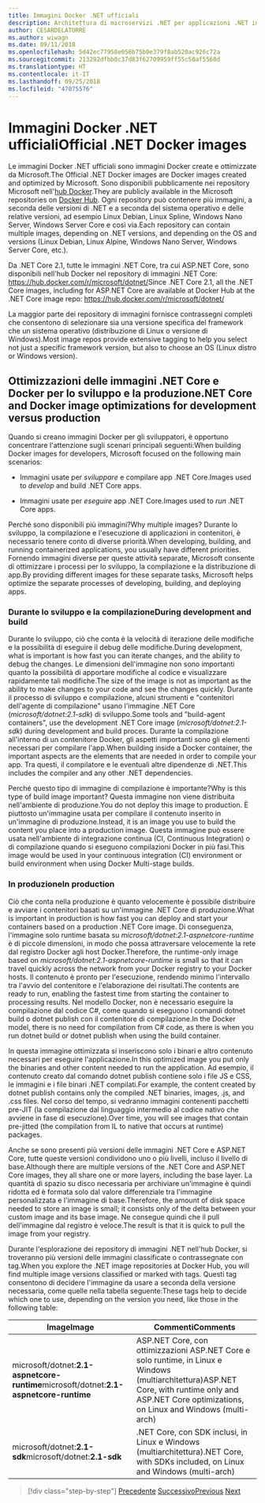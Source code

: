 ```yaml
---
title: Immagini Docker .NET ufficiali
description: Architettura di microservizi .NET per applicazioni .NET in contenitori | Immagini Docker .NET ufficiali
author: CESARDELATORRE
ms.author: wiwagn
ms.date: 09/11/2018
ms.openlocfilehash: 5d42ec77958e056b75b0e379f8ab520ac926c72a
ms.sourcegitcommit: 213292dfbb0c37d83f62709959ff55c50af5560d
ms.translationtype: HT
ms.contentlocale: it-IT
ms.lasthandoff: 09/25/2018
ms.locfileid: "47075576"
---
```

# <a name="official-net-docker-images"></a><span data-ttu-id="75729-103">Immagini Docker .NET ufficiali</span><span class="sxs-lookup"><span data-stu-id="75729-103">Official .NET Docker images</span></span>

<span data-ttu-id="75729-104">Le immagini Docker .NET ufficiali sono immagini Docker create e ottimizzate da Microsoft.</span><span class="sxs-lookup"><span data-stu-id="75729-104">The Official .NET Docker images are Docker images created and optimized by Microsoft.</span></span> <span data-ttu-id="75729-105">Sono disponibili pubblicamente nei repository Microsoft nell'[hub Docker](https://hub.docker.com/u/microsoft/).</span><span class="sxs-lookup"><span data-stu-id="75729-105">They are publicly available in the Microsoft repositories on [Docker Hub](https://hub.docker.com/u/microsoft/).</span></span> <span data-ttu-id="75729-106">Ogni repository può contenere più immagini, a seconda delle versioni di .NET e a seconda del sistema operativo e delle relative versioni, ad esempio Linux Debian, Linux Spline, Windows Nano Server, Windows Server Core e così via.</span><span class="sxs-lookup"><span data-stu-id="75729-106">Each repository can contain multiple images, depending on .NET versions, and depending on the OS and versions (Linux Debian, Linux Alpine, Windows Nano Server, Windows Server Core, etc.).</span></span>

<span data-ttu-id="75729-107">Da .NET Core 2.1, tutte le immagini .NET Core, tra cui ASP.NET Core, sono disponibili nell'hub Docker nel repository di immagini .NET Core: https://hub.docker.com/r/microsoft/dotnet/</span><span class="sxs-lookup"><span data-stu-id="75729-107">Since .NET Core 2.1, all the .NET Core images, including for ASP.NET Core are available at Docker Hub at the .NET Core image repo: https://hub.docker.com/r/microsoft/dotnet/</span></span>

<span data-ttu-id="75729-108">La maggior parte dei repository di immagini fornisce contrassegni completi che consentono di selezionare sia una versione specifica del framework che un sistema operativo (distribuzione di Linux o versione di Windows).</span><span class="sxs-lookup"><span data-stu-id="75729-108">Most image repos provide extensive tagging to help you select not just a specific framework version, but also to choose an OS (Linux distro or Windows version).</span></span>

## <a name="net-core-and-docker-image-optimizations-for-development-versus-production"></a><span data-ttu-id="75729-109">Ottimizzazioni delle immagini .NET Core e Docker per lo sviluppo e la produzione</span><span class="sxs-lookup"><span data-stu-id="75729-109">.NET Core and Docker image optimizations for development versus production</span></span>

<span data-ttu-id="75729-110">Quando si creano immagini Docker per gli sviluppatori, è opportuno concentrare l'attenzione sugli scenari principali seguenti:</span><span class="sxs-lookup"><span data-stu-id="75729-110">When building Docker images for developers, Microsoft focused on the following main scenarios:</span></span>

-   <span data-ttu-id="75729-111">Immagini usate per *sviluppare* e compilare app .NET Core.</span><span class="sxs-lookup"><span data-stu-id="75729-111">Images used to *develop* and build .NET Core apps.</span></span>

-   <span data-ttu-id="75729-112">Immagini usate per *eseguire* app .NET Core.</span><span class="sxs-lookup"><span data-stu-id="75729-112">Images used to *run* .NET Core apps.</span></span>

<span data-ttu-id="75729-113">Perché sono disponibili più immagini?</span><span class="sxs-lookup"><span data-stu-id="75729-113">Why multiple images?</span></span> <span data-ttu-id="75729-114">Durante lo sviluppo, la compilazione e l'esecuzione di applicazioni in contenitori, è necessario tenere conto di diverse priorità.</span><span class="sxs-lookup"><span data-stu-id="75729-114">When developing, building, and running containerized applications, you usually have different priorities.</span></span> <span data-ttu-id="75729-115">Fornendo immagini diverse per queste attività separate, Microsoft consente di ottimizzare i processi per lo sviluppo, la compilazione e la distribuzione di app.</span><span class="sxs-lookup"><span data-stu-id="75729-115">By providing different images for these separate tasks, Microsoft helps optimize the separate processes of developing, building, and deploying apps.</span></span>

### <a name="during-development-and-build"></a><span data-ttu-id="75729-116">Durante lo sviluppo e la compilazione</span><span class="sxs-lookup"><span data-stu-id="75729-116">During development and build</span></span>

<span data-ttu-id="75729-117">Durante lo sviluppo, ciò che conta è la velocità di iterazione delle modifiche e la possibilità di eseguire il debug delle modifiche.</span><span class="sxs-lookup"><span data-stu-id="75729-117">During development, what is important is how fast you can iterate changes, and the ability to debug the changes.</span></span> <span data-ttu-id="75729-118">Le dimensioni dell'immagine non sono importanti quanto la possibilità di apportare modifiche al codice e visualizzare rapidamente tali modifiche.</span><span class="sxs-lookup"><span data-stu-id="75729-118">The size of the image is not as important as the ability to make changes to your code and see the changes quickly.</span></span> <span data-ttu-id="75729-119">Durante il processo di sviluppo e compilazione, alcuni strumenti e "contenitori dell'agente di compilazione" usano l'immagine .NET Core (*microsoft/dotnet:2.1-sdk*) di sviluppo.</span><span class="sxs-lookup"><span data-stu-id="75729-119">Some tools and "build-agent containers", use the development .NET Core image (*microsoft/dotnet:2.1-sdk*) during development and build proces.</span></span> <span data-ttu-id="75729-120">Durante la compilazione all'interno di un contenitore Docker, gli aspetti importanti sono gli elementi necessari per compilare l'app.</span><span class="sxs-lookup"><span data-stu-id="75729-120">When building inside a Docker container, the important aspects are the elements that are needed in order to compile your app.</span></span> <span data-ttu-id="75729-121">Tra questi, il compilatore e le eventuali altre dipendenze di .NET.</span><span class="sxs-lookup"><span data-stu-id="75729-121">This includes the compiler and any other .NET dependencies.</span></span>

<span data-ttu-id="75729-122">Perché questo tipo di immagine di compilazione è importante?</span><span class="sxs-lookup"><span data-stu-id="75729-122">Why is this type of build image important?</span></span> <span data-ttu-id="75729-123">Questa immagine non viene distribuita nell'ambiente di produzione.</span><span class="sxs-lookup"><span data-stu-id="75729-123">You do not deploy this image to production.</span></span> <span data-ttu-id="75729-124">È piuttosto un'immagine usata per compilare il contenuto inserito in un'immagine di produzione.</span><span class="sxs-lookup"><span data-stu-id="75729-124">Instead, it is an image you use to build the content you place into a production image.</span></span> <span data-ttu-id="75729-125">Questa immagine può essere usata nell'ambiente di integrazione continua (CI, Continuous Integration) o di compilazione quando si eseguono compilazioni Docker in più fasi.</span><span class="sxs-lookup"><span data-stu-id="75729-125">This image would be used in your continuous integration (CI) environment or build environment when using Docker Multi-stage builds.</span></span>

### <a name="in-production"></a><span data-ttu-id="75729-126">In produzione</span><span class="sxs-lookup"><span data-stu-id="75729-126">In production</span></span>

<span data-ttu-id="75729-127">Ciò che conta nella produzione è quanto velocemente è possibile distribuire e avviare i contenitori basati su un'immagine .NET Core di produzione.</span><span class="sxs-lookup"><span data-stu-id="75729-127">What is important in production is how fast you can deploy and start your containers based on a production .NET Core image.</span></span> <span data-ttu-id="75729-128">Di conseguenza, l'immagine solo runtime basata su *microsoft/dotnet:2.1-aspnetcore-runtime* è di piccole dimensioni, in modo che possa attraversare velocemente la rete dal registro Docker agli host Docker.</span><span class="sxs-lookup"><span data-stu-id="75729-128">Therefore, the runtime-only image based on *microsoft/dotnet:2.1-aspnetcore-runtime* is small so that it can travel quickly across the network from your Docker registry to your Docker hosts.</span></span> <span data-ttu-id="75729-129">Il contenuto è pronto per l'esecuzione, rendendo minimo l'intervallo tra l'avvio del contenitore e l'elaborazione dei risultati.</span><span class="sxs-lookup"><span data-stu-id="75729-129">The contents are ready to run, enabling the fastest time from starting the container to processing results.</span></span> <span data-ttu-id="75729-130">Nel modello Docker, non è necessario eseguire la compilazione dal codice C\#, come quando si eseguono i comandi dotnet build o dotnet publish con il contenitore di compilazione.</span><span class="sxs-lookup"><span data-stu-id="75729-130">In the Docker model, there is no need for compilation from C\# code, as there is when you run dotnet build or dotnet publish when using the build container.</span></span>

<span data-ttu-id="75729-131">In questa immagine ottimizzata si inseriscono solo i binari e altro contenuto necessari per eseguire l'applicazione.</span><span class="sxs-lookup"><span data-stu-id="75729-131">In this optimized image you put only the binaries and other content needed to run the application.</span></span> <span data-ttu-id="75729-132">Ad esempio, il contenuto creato dal comando dotnet publish contiene solo i file JS e CSS, le immagini e i file binari .NET compilati.</span><span class="sxs-lookup"><span data-stu-id="75729-132">For example, the content created by dotnet publish contains only the compiled .NET binaries, images, .js, and .css files.</span></span> <span data-ttu-id="75729-133">Nel corso del tempo, si vedranno immagini contenenti pacchetti pre-JIT (la compilazione dal linguaggio intermedio al codice nativo che avviene in fase di esecuzione).</span><span class="sxs-lookup"><span data-stu-id="75729-133">Over time, you will see images that contain pre-jitted (the compilation from IL to native that occurs at runtime) packages.</span></span>

<span data-ttu-id="75729-134">Anche se sono presenti più versioni delle immagini .NET Core e ASP.NET Core, tutte queste versioni condividono uno o più livelli, incluso il livello di base.</span><span class="sxs-lookup"><span data-stu-id="75729-134">Although there are multiple versions of the .NET Core and ASP.NET Core images, they all share one or more layers, including the base layer.</span></span> <span data-ttu-id="75729-135">La quantità di spazio su disco necessaria per archiviare un'immagine è quindi ridotta ed è formata solo dal valore differenziale tra l'immagine personalizzata e l'immagine di base.</span><span class="sxs-lookup"><span data-stu-id="75729-135">Therefore, the amount of disk space needed to store an image is small; it consists only of the delta between your custom image and its base image.</span></span> <span data-ttu-id="75729-136">Ne consegue quindi che il pull dell'immagine dal registro è veloce.</span><span class="sxs-lookup"><span data-stu-id="75729-136">The result is that it is quick to pull the image from your registry.</span></span>

<span data-ttu-id="75729-137">Durante l'esplorazione dei repository di immagini .NET nell'hub Docker, si troveranno più versioni delle immagini classificate o contrassegnate con tag.</span><span class="sxs-lookup"><span data-stu-id="75729-137">When you explore the .NET image repositories at Docker Hub, you will find multiple image versions classified or marked with tags.</span></span> <span data-ttu-id="75729-138">Questi tag consentono di decidere l'immagine da usare a seconda della versione necessaria, come quelle nella tabella seguente:</span><span class="sxs-lookup"><span data-stu-id="75729-138">These tags help to decide which one to use, depending on the version you need, like those in the following table:</span></span>

| <span data-ttu-id="75729-139">Image</span><span class="sxs-lookup"><span data-stu-id="75729-139">Image</span></span>                                       | <span data-ttu-id="75729-140">Commenti</span><span class="sxs-lookup"><span data-stu-id="75729-140">Comments</span></span>                                                                                          |
| ------------------------------------------- | ------------------------------------------------------------------------------------------------- |
| <span data-ttu-id="75729-141">microsoft/dotnet:**2.1-aspnetcore-runtime**</span><span class="sxs-lookup"><span data-stu-id="75729-141">microsoft/dotnet:**2.1-aspnetcore-runtime**</span></span> | <span data-ttu-id="75729-142">ASP.NET Core, con ottimizzazioni ASP.NET Core e solo runtime, in Linux e Windows (multiarchitettura)</span><span class="sxs-lookup"><span data-stu-id="75729-142">ASP.NET Core, with runtime only and ASP.NET Core optimizations, on Linux and Windows (multi-arch)</span></span> |
| <span data-ttu-id="75729-143">microsoft/dotnet:**2.1-sdk**</span><span class="sxs-lookup"><span data-stu-id="75729-143">microsoft/dotnet:**2.1-sdk**</span></span>                | <span data-ttu-id="75729-144">.NET Core, con SDK inclusi, in Linux e Windows (multiarchitettura)</span><span class="sxs-lookup"><span data-stu-id="75729-144">.NET Core, with SDKs included, on Linux and Windows (multi-arch)</span></span>                                  |


>[!div class="step-by-step"]
<span data-ttu-id="75729-145">[Precedente](net-container-os-targets.md)
[Successivo](../architect-microservice-container-applications/index.md)</span><span class="sxs-lookup"><span data-stu-id="75729-145">[Previous](net-container-os-targets.md)
[Next](../architect-microservice-container-applications/index.md)</span></span>
